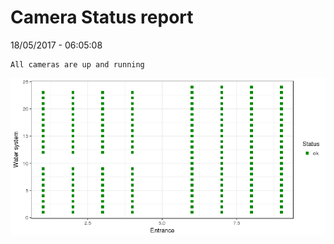 Camera Status report
================
18/05/2017 - 06:05:08

    All cameras are up and running

![](camreport_files/figure-markdown_github/unnamed-chunk-2-1.png)
